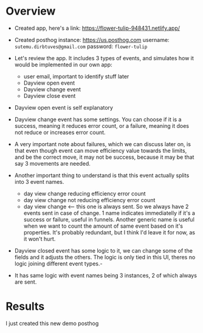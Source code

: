 # Overview

- Created app, here's a link: https://flower-tulip-948431.netlify.app/
- Created posthog instance: https://us.posthog.com
  username: `sutemu.dirbtuves@gmail.com`
  password: `flower-tulip`

- Let's review the app. It includes 3 types of events, and simulates how it would be implemented in our own app:

  - user email, important to identify stuff later
  - Dayview open event
  - Dayview change event
  - Dayview close event

- Dayview open event is self explanatory

- Dayview change event has some settings. You can choose if it is a success, meaning it reduces error count, or a failure, meaning it does not reduce or increases error count.
- A very important note about failures, which we can discuss later on, is that even though event can move efficiency value towards the limits, and be the correct move, it may not be success, because it may be that say 3 movements are needed.
- Another important thing to understand is that this event actually splits into 3 event names.

  - day view change reducing efficiency error count
  - day view change not reducing efficiency error count
  - day view change <-- this one is always sent. So we always have 2 events sent in case of change. 1 name indicates immediatelly if it's a success or failure, useful in funnels. Another generic name is useful when we want to count the amount of same event based on it's properties. It's probably redundant, but I think I'd leave it for now, as it won't hurt.

- Dayview closed event has some logic to it, we can change some of the fields and it adjusts the others. The logic is only tied in this UI, theres no logic joining different event types.-
- It has same logic with event names being 3 instances, 2 of which always are sent.

# Results

I just created this new demo posthog

